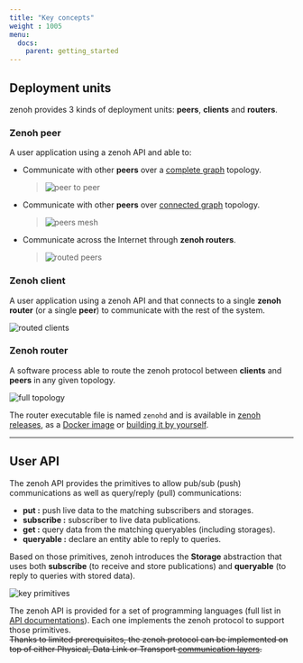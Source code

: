 ```yaml
---
title: "Key concepts"
weight : 1005
menu:
  docs:
    parent: getting_started
---
```


## Deployment units

zenoh provides 3 kinds of deployment units: **peers**, **clients** and **routers**.

### Zenoh peer
A user application using a zenoh API and able to:
- Communicate with other **peers** over a [complete graph](https://en.wikipedia.org/wiki/Complete_graph) topology.
    > ![peer to peer](/img/peer_to_peer.png "peer to peer")

- Communicate with other **peers** over [connected graph](https://en.wikipedia.org/wiki/Connectivity_(graph_theory)#Connected_vertices_and_graphs) topology.
    > ![peers mesh](/img/peers_mesh.png "peers mesh")

- Communicate across the Internet through **zenoh routers**.
    > ![routed peers](/img/routed_peers.png "routed peers")

### Zenoh client
A user application using a zenoh API and that connects to a single **zenoh router** (or a single **peer**) to communicate with the rest of the system.

![routed clients](/img/routed_clients.png "routed clients")

### Zenoh router
A software process able to route the zenoh protocol between **clients** and **peers** in any given topology.

![full topology](/img/full_topology.png "full topology" )

The router executable file is named `zenohd` and is available in [zenoh releases](../installation#installing-zenohs-router), as a [Docker image](../quick-test) or [building it by yourself](https://github.com/eclipse-zenoh/zenoh#how-to-build-it).

------
## User API

The zenoh API provides the primitives to allow pub/sub (push) communications as well as query/reply (pull) communications:
 - **put :** push live data to the matching subscribers and storages.
 - **subscribe :** subscriber to live data publications.
 - **get :** query data from the matching queryables (including storages).
 - **queryable :** declare an entity able to reply to queries.

Based on those primitives, zenoh introduces the **Storage** abstraction that uses both **subscribe** (to receive and store publications) and **queryable** (to reply to queries with stored data).

![key primitives](/img/key_primitives_v0.6.png "key primitives")

The zenoh API is provided for a set of programming languages (full list in [API documentations](../APIs/APIs)). Each one implements the zenoh protocol to support those primitives.  
~~Thanks to limited prerequisites, the zenoh protocol can be implemented on top of either Physical, Data Link or Transport [communication layers](https://en.wikipedia.org/wiki/OSI_model).~~